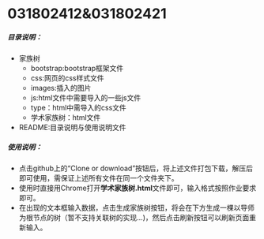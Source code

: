 # 031802412&031802421

##### 目录说明：

- 家族树
  - bootstrap:bootstrap框架文件
  - css:网页的css样式文件
  - images:插入的图片
  - js:html文件中需要导入的一些js文件
  - type：html中需导入的css文件
  - 学术家族树：html文件  
- README:目录说明与使用说明文件

##### 使用说明：

- 点击github上的“Clone or download”按钮后，将上述文件打包下载，解压后即可使用，需保证上述所有文件在同一个文件夹下。
- 使用时直接用Chrome打开**学术家族树.html**文件即可，输入格式按照作业要求即可。
- 在出现的文本框输入数据，点击生成家族树按钮，将会在下方生成一棵以导师为根节点的树（暂不支持关联树的实现...)，然后点击刷新按钮可以刷新页面重新输入。
